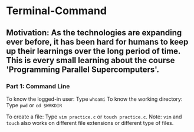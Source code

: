 # Terminal-Command
## Motivation: As the technologies are expanding ever before, it has been hard for humans to keep up their learnings over the long period of time. This is every small learning about the course 'Programming Parallel Supercomputers'. 

### Part 1: Command Line  
To know the logged-in user: Type `whoami`
To know the working directory: Type `pwd` or `cd $WRKDIR`

To create a file: Type `vim practice.c` or `touch practice.c`. Note: `vim` and `touch` also works on different file extensions or different type of files.


